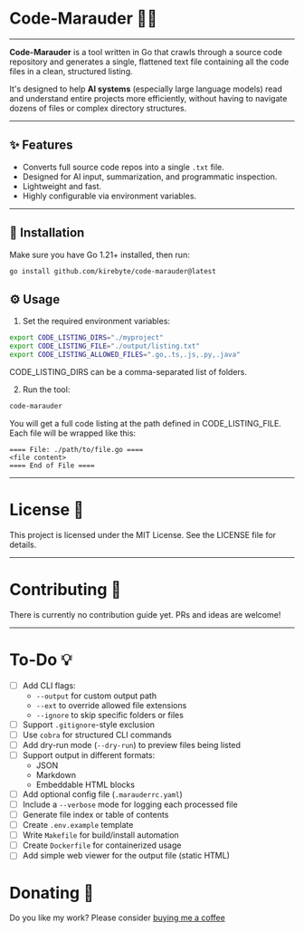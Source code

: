 # Code-Marauder 🏴‍☠️

---

**Code-Marauder** is a tool written in Go that crawls through a source code repository and generates a single, flattened text file containing all the code files in a clean, structured listing.

It's designed to help **AI systems** (especially large language models) read and understand entire projects more efficiently, without having to navigate dozens of files or complex directory structures.

---

## ✨ Features

- Converts full source code repos into a single `.txt` file.
- Designed for AI input, summarization, and programmatic inspection.
- Lightweight and fast.
- Highly configurable via environment variables.

---

## 🧰 Installation

Make sure you have Go 1.21+ installed, then run:

```bash
go install github.com/kirebyte/code-marauder@latest
```

## ⚙️ Usage

1. Set the required environment variables:

```bash
export CODE_LISTING_DIRS="./myproject"
export CODE_LISTING_FILE="./output/listing.txt"
export CODE_LISTING_ALLOWED_FILES=".go,.ts,.js,.py,.java"
```

CODE_LISTING_DIRS can be a comma-separated list of folders.

2. Run the tool:

```bash
code-marauder
```

You will get a full code listing at the path defined in CODE_LISTING_FILE.
Each file will be wrapped like this:

```text
==== File: ./path/to/file.go ====
<file content>
==== End of File ====
```

---

# License 🪪
This project is licensed under the MIT License.
See the LICENSE file for details.

---

# Contributing 🧪
There is currently no contribution guide yet. PRs and ideas are welcome!

---

# To-Do 💡

- [ ] Add CLI flags:
  - `--output` for custom output path
  - `--ext` to override allowed file extensions
  - `--ignore` to skip specific folders or files
- [ ] Support `.gitignore`-style exclusion
- [ ] Use `cobra` for structured CLI commands
- [ ] Add dry-run mode (`--dry-run`) to preview files being listed
- [ ] Support output in different formats:
  - JSON
  - Markdown
  - Embeddable HTML blocks
- [ ] Add optional config file (`.marauderrc.yaml`)
- [ ] Include a `--verbose` mode for logging each processed file
- [ ] Generate file index or table of contents
- [ ] Create `.env.example` template
- [ ] Write `Makefile` for build/install automation
- [ ] Create `Dockerfile` for containerized usage
- [ ] Add simple web viewer for the output file (static HTML)

# Donating 💜

Do you like my work? Please consider [buying me a coffee](https://buymeacoffee.com/kirebyte)